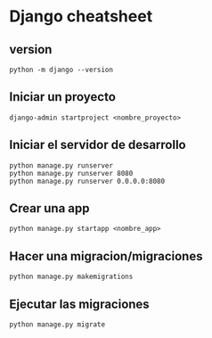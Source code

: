 # Django cheatsheet

## version
```shell
python -m django --version
```

## Iniciar un proyecto
```shell
django-admin startproject <nombre_proyecto>
```

## Iniciar el servidor de desarrollo
```shell
python manage.py runserver
python manage.py runserver 8080
python manage.py runserver 0.0.0.0:8080
```

## Crear una app
```shell
python manage.py startapp <nombre_app>
```

## Hacer una migracion/migraciones
```shell
python manage.py makemigrations
```

## Ejecutar las migraciones
```shell
python manage.py migrate
```
